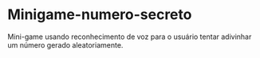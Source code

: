 # Minigame-numero-secreto
Mini-game usando reconhecimento de voz para o usuário tentar adivinhar um número gerado aleatoriamente.
